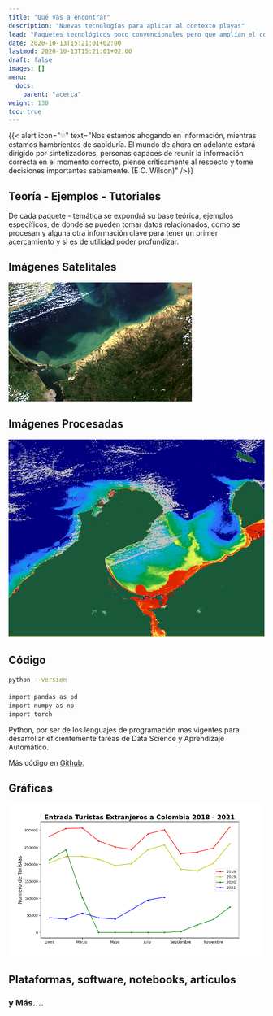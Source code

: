 ```yaml
---
title: "Qué vas a encontrar"
description: "Nuevas tecnologías para aplicar al contexto playas"
lead: "Paquetes tecnológicos poco convencionales pero que amplían el conocimiento y pueden brindar información valiosa de costas-playas y todo lo que pueda girar en torno a ellas."
date: 2020-10-13T15:21:01+02:00
lastmod: 2020-10-13T15:21:01+02:00
draft: false
images: []
menu:
  docs:
    parent: "acerca"
weight: 130
toc: true
---
```


{{< alert icon="💡" text="Nos estamos ahogando en información, mientras estamos hambrientos de sabiduría. El mundo de ahora en adelante estará dirigido por sintetizadores, personas capaces de reunir la información correcta en el momento correcto, piense críticamente al respecto y tome decisiones importantes sabiamente. (E O. Wilson)" />}}


## Teoría - Ejemplos - Tutoriales

De cada paquete - temática se expondrá su base teórica, ejemplos específicos, de donde se pueden tomar datos relacionados, como se procesan y alguna otra información clave para tener un primer acercamiento y si es de utilidad poder profundizar.

## Imágenes Satelitales

![](color.png "Producto Sentinel 3 (Satélite de la ESA) para procesar a una imagen Ocean Color o colores del océano, donde es posible conocer concentraciones de clorofila o la cantidad de material total suspendido.")

## Imágenes Procesadas

![](clorofila.PNG "Producto con concentraciones de clorofila procesado en SNAP, el software para manipular imágenes Sentinel.")

## Código

```bash
python --version

import pandas as pd
import numpy as np
import torch
```

Python, por ser de los lenguajes de programación mas vigentes para desarrollar eficientemente tareas de Data Science y Aprendizaje Automático.

Más código en [Github.](https://github.com/grammaloreto)

## Gráficas

![](grafica.png "Simple, una gráfica puede decir más que muchas palabras o números.")

## Plataformas, software, notebooks, artículos

### y Más....


